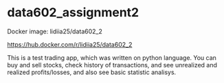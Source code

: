 # data602_assignment2


Docker image: lidiia25/data602_2

https://hub.docker.com/r/lidiia25/data602_2


This is a test trading app, which was written on python language. You can buy and sell stocks, check history of transactions, and see unrealized and realized profits/losses, and also see basic statistic analisys. 
